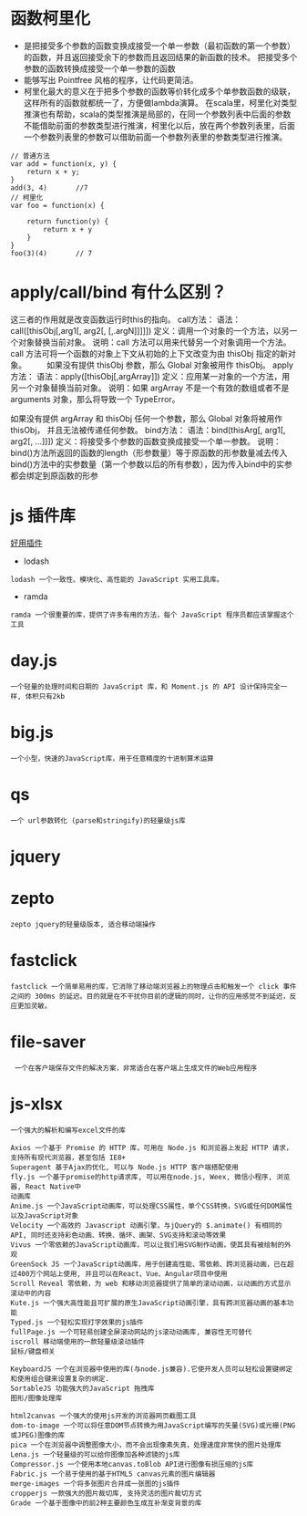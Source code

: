 # 函数柯里化
 * 是把接受多个参数的函数变换成接受一个单一参数（最初函数的第一个参数）的函数，并且返回接受余下的参数而且返回结果的新函数的技术。
把接受多个参数的函数转换成接受一个单一参数的函数
* 能够写出 Pointfree 风格的程序，让代码更简洁。
* 柯里化最大的意义在于把多个参数的函数等价转化成多个单参数函数的级联，这样所有的函数就都统一了，方便做lambda演算。 在scala里，柯里化对类型推演也有帮助，scala的类型推演是局部的，在同一个参数列表中后面的参数不能借助前面的参数类型进行推演，柯里化以后，放在两个参数列表里，后面一个参数列表里的参数可以借助前面一个参数列表里的参数类型进行推演。
```
// 普通方法
var add = function(x, y) {
    return x + y;
}    
add(3, 4)       //7
// 柯里化 
var foo = function(x) {

    return function(y) {
        return x + y
    }
}    
foo(3)(4)       // 7    
```
# apply/call/bind 有什么区别？
 这三者的作用就是改变函数运行时this的指向。 call方法： 语法：call([thisObj[,arg1[, arg2[, 
[,.argN]]]]]) 定义：调用一个对象的一个方法，以另一个对象替换当前对象。 说明：call
方法可以用来代替另一个对象调用一个方法。call 方法可将一个函数的对象上下文从初始的上下文改变为由 thisObj 指定的新对象。
　　 如果没有提供 thisObj 参数，那么 Global 对象被用作 thisObj。 apply方法： 语法：apply([thisObj[,argArray]]) 定义：应用某一对象的一个方法，用另一个对象替换当前对象。 说明：如果
argArray 不是一个有效的数组或者不是 arguments 对象，那么将导致一个 TypeError。

如果没有提供 argArray 和 thisObj 任何一个参数，那么 Global 对象将被用作 thisObj， 并且无法被传递任何参数。 bind方法： 语法：bind(thisArg[, arg1[, arg2[, ...]]])
定义：将接受多个参数的函数变换成接受一个单一参数。
说明：bind()方法所返回的函数的length（形参数量）等于原函数的形参数量减去传入bind()方法中的实参数量（第一个参数以后的所有参数），因为传入bind中的实参都会绑定到原函数的形参
# js 插件库
[好用插件](https://mbd.baidu.com/newspage/data/landingshare?context=%7B%22nid%22%3A%22news_9230025765633289086%22%2C%22sourceFrom%22%3A%22bjh%22%7D&isBdboxFrom=1&pageType=1&rs=1957076757&ruk=21W0brdFVZM-r3NM8jEmQA)
 * lodash 
  ``` 
  lodash 一个一致性、模块化、高性能的 JavaScript 实用工具库。
  ```
  * ramda
   ```
   ramda 一个很重要的库，提供了许多有用的方法，每个 JavaScript 程序员都应该掌握这个工具
   ```
 # day.js
 ```
 一个轻量的处理时间和日期的 JavaScript 库，和 Moment.js 的 API 设计保持完全一样, 体积只有2kb
 ```
 # big.js 
 ```
 一个小型，快速的JavaScript库，用于任意精度的十进制算术运算
 ```
 # qs
 ```
 一个 url参数转化 (parse和stringify)的轻量级js库
 ```
 # jquery
 # zepto
 ```
 zepto jquery的轻量级版本, 适合移动端操作
 ```
 # fastclick
 ```
 fastclick 一个简单易用的库，它消除了移动端浏览器上的物理点击和触发一个 click 事件之间的 300ms 的延迟。目的就是在不干扰你目前的逻辑的同时，让你的应用感觉不到延迟，反应更加灵敏。
 ```
 # file-saver
 ```
  一个在客户端保存文件的解决方案，非常适合在客户端上生成文件的Web应用程序
 ```
 # js-xlsx 
 ```
 一个强大的解析和编写excel文件的库
 ```
 ```
 Axios 一个基于 Promise 的 HTTP 库，可用在 Node.js 和浏览器上发起 HTTP 请求，支持所有现代浏览器，甚至包括 IE8+
Superagent 基于Ajax的优化, 可以与 Node.js HTTP 客户端搭配使用
fly.js 一个基于promise的http请求库, 可以用在node.js, Weex, 微信小程序, 浏览器, React Native中
动画库
Anime.js 一个JavaScript动画库，可以处理CSS属性，单个CSS转换，SVG或任何DOM属性以及JavaScript对象
Velocity 一个高效的 Javascript 动画引擎，与jQuery的 $.animate() 有相同的API, 同时还支持彩色动画、转换、循环、画架、SVG支持和滚动等效果
Vivus 一个零依赖的JavaScript动画库，可以让我们用SVG制作动画，使其具有被绘制的外观
GreenSock JS 一个JavaScript动画库，用于创建高性能、零依赖、跨浏览器动画，已在超过400万个网站上使用, 并且可以在React、Vue、Angular项目中使用
Scroll Reveal 零依赖，为 web 和移动浏览器提供了简单的滚动动画，以动画的方式显示滚动中的内容
Kute.js 一个强大高性能且可扩展的原生JavaScript动画引擎，具有跨浏览器动画的基本功能
Typed.js 一个轻松实现打字效果的js插件
fullPage.js 一个可轻易创建全屏滚动网站的js滚动动画库, 兼容性无可替代
iscroll 移动端使用的一款轻量级滚动插件
鼠标/键盘相关

KeyboardJS 一个在浏览器中使用的库(与node.js兼容).它使开发人员可以轻松设置键绑定和使用组合键来设置复杂的绑定.
SortableJS 功能强大的JavaScript 拖拽库
图形/图像处理库

html2canvas 一个强大的使用js开发的浏览器网页截图工具
dom-to-image 一个可以将任意DOM节点转换为用JavaScript编写的矢量(SVG)或光栅(PNG或JPEG)图像的库
pica 一个在浏览器中调整图像大小，而不会出现像素失真，处理速度非常快的图片处理库
Lena.js 一个轻量级的可以给你图像加各种滤镜的js库
Compressor.js 一个使用本地canvas.toBlob API进行图像有损压缩的js库
Fabric.js 一个易于使用的基于HTML5 canvas元素的图片编辑器
merge-images 一个将多张图片合并成一张图的js插件
cropperjs 一款强大的图片裁切库, 支持灵活的图片裁切方式
Grade 一个基于图像中的前2种主要颜色生成互补渐变背景的库
 ```